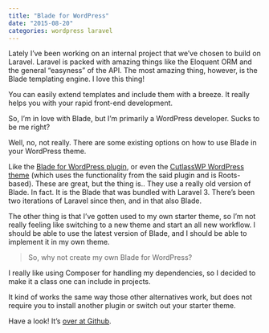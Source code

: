 ```yaml
---
title: "Blade for WordPress"
date: "2015-08-20"
categories: wordpress laravel
---
```

Lately I’ve been working on an internal project that we’ve chosen to build on Laravel. Laravel is packed with amazing things like the Eloquent ORM and the general “easyness” of the API. The most amazing thing, however, is the Blade templating engine. I love this thing!

You can easily extend templates and include them with a breeze. It really helps you with your rapid front-end development.

So, I’m in love with Blade, but I’m primarily a WordPress developer. Sucks to be me right?

Well, no, not really. There are some existing options on how to use Blade in your WordPress theme.

Like the [Blade for WordPress plugin](https://wordpress.org/plugins/blade/), or even the [CutlassWP WordPress theme](http://cutlasswp.com/) (which uses the functionality from the said plugin and is Roots-based). These are great, but the thing is.. They use a really old version of Blade. In fact. It is the Blade that was bundled with Laravel 3. There’s been two iterations of Laravel since then, and in that also Blade.

The other thing is that I’ve gotten used to my own starter theme, so I’m not really feeling like switching to a new theme and start an all new workflow. I should be able to use the latest version of Blade, and I should be able to implement it in my own theme.

> So, why not create my own Blade for WordPress?

I really like using Composer for handling my dependencies, so I decided to make it a class one can include in projects.

It kind of works the same way those other alternatives work, but does not require you to install another plugin or switch out your starter theme.

Have a look! It’s [over at Github](https://github.com/tormjens/wp-blade).